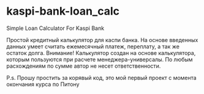 # kaspi-bank-loan_calc
Simple Loan Calculator For Kaspi Bank

Простой кредитный калькулятор для каспи банка.
На основе введенных данных умеет считать ежемесячный платеж, переплату, а так же остаток долга.
Внимание! Калькулятор создан на основе калькулятора, которым пользуются при расчете менеджера-универсалы.
По любым расхождениям по сумме автор не несет ответственности.

P.s. Прошу простить за корявый код, это мой первый проект с момента окончания курса по Питону
